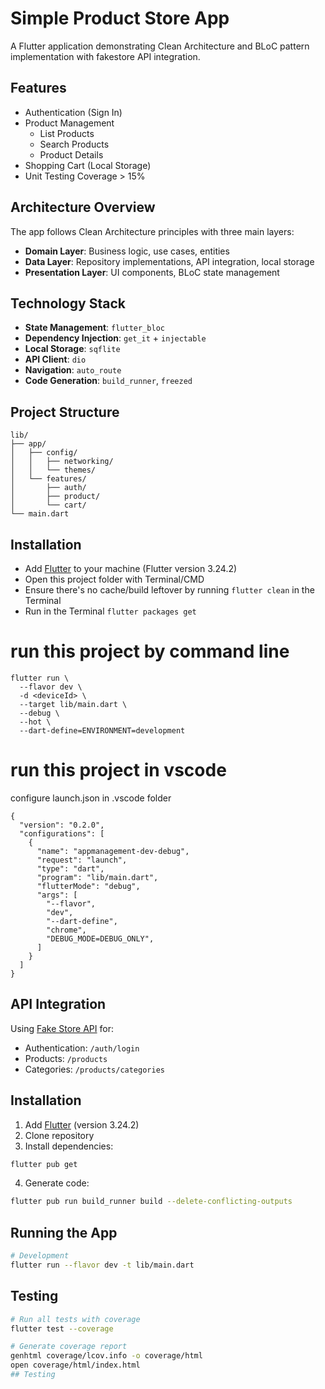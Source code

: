 # Simple Product Store App

A Flutter application demonstrating Clean Architecture and BLoC pattern implementation with fakestore API integration.

## Features
- Authentication (Sign In)
- Product Management
  - List Products
  - Search Products
  - Product Details
- Shopping Cart (Local Storage)
- Unit Testing Coverage > 15%

## Architecture Overview
The app follows Clean Architecture principles with three main layers:

- **Domain Layer**: Business logic, use cases, entities
- **Data Layer**: Repository implementations, API integration, local storage
- **Presentation Layer**: UI components, BLoC state management

## Technology Stack
- **State Management**: `flutter_bloc`
- **Dependency Injection**: `get_it` + `injectable`
- **Local Storage**: `sqflite`
- **API Client**: `dio`
- **Navigation**: `auto_route`
- **Code Generation**: `build_runner`, `freezed`

## Project Structure
```
lib/
├── app/
│   ├── config/
│   │   ├── networking/
│   │   └── themes/
│   └── features/
│       ├── auth/
│       ├── product/
│       └── cart/
└── main.dart
```

## Installation
- Add [Flutter](https://flutter.dev/docs/get-started/install 'Flutter') to your machine (Flutter version 3.24.2)
- Open this project folder with Terminal/CMD
- Ensure there's no cache/build leftover by running `flutter clean` in the Terminal
- Run in the Terminal `flutter packages get`


# run this project by command line
```
flutter run \
  --flavor dev \
  -d <deviceId> \
  --target lib/main.dart \
  --debug \
  --hot \
  --dart-define=ENVIRONMENT=development
```

# run this project in vscode 

configure launch.json in .vscode folder
```
{
  "version": "0.2.0",
  "configurations": [
    {
      "name": "appmanagement-dev-debug",
      "request": "launch",
      "type": "dart",
      "program": "lib/main.dart",
      "flutterMode": "debug",
      "args": [
        "--flavor",
        "dev",
        "--dart-define",
        "chrome",
        "DEBUG_MODE=DEBUG_ONLY",
      ]
    }
  ]
}
```

## API Integration
Using [Fake Store API](https://fakestoreapi.com/docs) for:
- Authentication: `/auth/login`
- Products: `/products`
- Categories: `/products/categories`

## Installation
1. Add [Flutter](https://flutter.dev/docs/get-started/install) (version 3.24.2)
2. Clone repository
3. Install dependencies:
```bash
flutter pub get
```
4. Generate code:
```bash
flutter pub run build_runner build --delete-conflicting-outputs
```

## Running the App
```bash
# Development
flutter run --flavor dev -t lib/main.dart
```

## Testing
```bash
# Run all tests with coverage
flutter test --coverage

# Generate coverage report
genhtml coverage/lcov.info -o coverage/html
open coverage/html/index.html
## Testing










